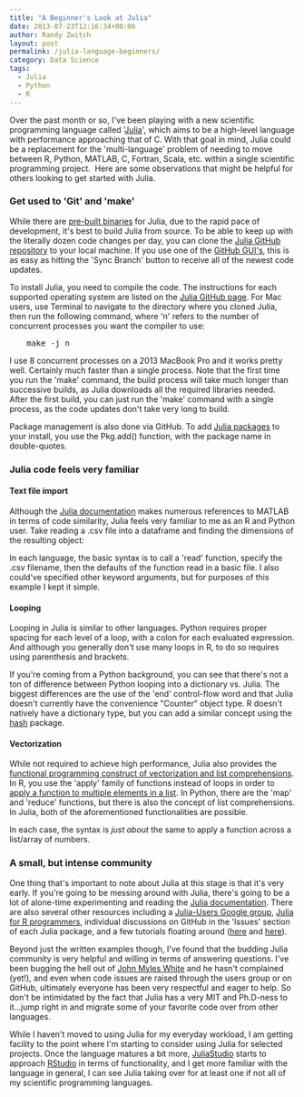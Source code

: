 ```yaml
---
title: "A Beginner's Look at Julia"
date: 2013-07-23T12:16:34+00:00
author: Randy Zwitch
layout: post
permalink: /julia-language-beginners/
category: Data Science
tags:
  - Julia
  - Python
  - R
---
```

Over the past month or so, I've been playing with a new scientific programming language called '<a title="Julia language" href="http://julialang.org/" target="_blank">Julia</a>', which aims to be a high-level language with performance approaching that of C. With that goal in mind, Julia could be a replacement for the 'multi-language' problem of needing to move between R, Python, MATLAB, C, Fortran, Scala, etc. within a single scientific programming project.  Here are some observations that might be helpful for others looking to get started with Julia.



### Get used to 'Git' and 'make'

While there are <a title="Julia language downloads" href="http://julialang.org/downloads/" target="_blank">pre-built binaries</a> for Julia, due to the rapid pace of development, it's best to build Julia from source. To be able to keep up with the literally dozen code changes per day, you can clone the <a title="Julia GitHub repo" href="https://github.com/JuliaLang/julia" target="_blank">Julia GitHub repository</a> to your local machine. If you use one of the <a title="GitHub GUI downloads" href="http://git-scm.com/downloads/guis" target="_blank">GitHub GUI's</a>, this is as easy as hitting the 'Sync Branch' button to receive all of the newest code updates.

To install Julia, you need to compile the code. The instructions for each supported operating system are listed on the <a title="Julia GitHub repo" href="https://github.com/JuliaLang/julia" target="_blank">Julia GitHub page</a>. For Mac users, use Terminal to navigate to the directory where you cloned Julia, then run the following command, where 'n' refers to the number of concurrent processes you want the compiler to use:

<pre style="padding-left: 30px;">make -j n</pre>

I use 8 concurrent processes on a 2013 MacBook Pro and it works pretty well. Certainly much faster than a single process. Note that the first time you run the 'make' command, the build process will take much longer than successive builds, as Julia downloads all the required libraries needed. After the first build, you can just run the 'make' command with a single process, as the code updates don't take very long to build.

Package management is also done via GitHub. To add <a title="Julia packages" href="http://docs.julialang.org/en/latest/packages/packagelist/" target="_blank">Julia packages</a> to your install, you use the Pkg.add() function, with the package name in double-quotes.

### Julia code feels very familiar

#### Text file import

Although the <a title="Julia documentation" href="http://docs.julialang.org/en/latest/manual/introduction/" target="_blank">Julia documentation</a> makes numerous references to MATLAB in terms of code similarity, Julia feels very familiar to me as an R and Python user. Take reading a .csv file into a dataframe and finding the dimensions of the resulting object:

In each language, the basic syntax is to call a 'read' function, specify the .csv filename, then the defaults of the function read in a basic file. I also could've specified other keyword arguments, but for purposes of this example I kept it simple.

#### Looping

Looping in Julia is similar to other languages. Python requires proper spacing for each level of a loop, with a colon for each evaluated expression. And although you generally don't use many loops in R, to do so requires using parenthesis and brackets.

If you're coming from a Python background, you can see that there's not a ton of difference between Python looping into a dictionary vs. Julia. The biggest differences are the use of the 'end' control-flow word and that Julia doesn't currently have the convenience "Counter" object type. R doesn't natively have a dictionary type, but you can add a similar concept using the <a title="CRAN hash package" href="http://cran.r-project.org/web/packages/hash/" target="_blank">hash</a> package.

#### Vectorization

While not required to achieve high performance, Julia also provides the <a title="Is looping as a programming construct bad?" href="http://slendrmeans.wordpress.com/2013/05/11/julia-loops/" target="_blank">functional programming construct of vectorization and list comprehensions</a>. In R, you use the 'apply' family of functions instead of loops in order to <a title="Functional programming in R" href="https://github.com/hadley/devtools/wiki/Functional-programming" target="_blank">apply a function to multiple elements in a list</a>. In Python, there are the 'map' and 'reduce' functions, but there is also the concept of list comprehensions. In Julia, both of the aforementioned functionalities are possible.

In each case, the syntax is _just about_ the same to apply a function across a list/array of numbers.





### A small, but intense community

One thing that's important to note about Julia at this stage is that it's very early. If you're going to be messing around with Julia, there's going to be a lot of alone-time experimenting and reading the <a title="Julia documentation" href="http://docs.julialang.org/en/latest/" target="_blank">Julia documentation</a>. There are also several other resources including a <a title="Julia users Google group" href="https://groups.google.com/forum/?fromgroups=#!forum/julia-users" target="_blank">Julia-Users Google group</a>, <a title="Julia for R programmers" href="http://www.stat.wisc.edu/~bates/JuliaForRProgrammers.pdf" target="_blank">Julia for R programmers</a>, individual discussions on GitHub in the 'Issues' section of each Julia package, and a few tutorials floating around (<a title="Julia tutorials" href="http://forio.com/julia/tutorials-list" target="_blank">here</a> and <a title="Julia meta tutorial" href="http://datacommunitydc.org/blog/2013/07/a-julia-meta-tutorial/" target="_blank">here</a>).

Beyond just the written examples though, I've found that the budding Julia community is very helpful and willing in terms of answering questions. I've been bugging the hell out of <a title="John Myles White" href="http://www.johnmyleswhite.com/" target="_blank">John Myles White</a> and he hasn't complained (yet!), and even when code issues are raised through the users group or on GitHub, ultimately everyone has been very respectful and eager to help. So don't be intimidated by the fact that Julia has a very MIT and Ph.D-ness to it...jump right in and migrate some of your favorite code over from other languages.

While I haven't moved to using Julia for my everyday workload, I am getting facility to the point where I'm starting to consider using Julia for selected projects. Once the language matures a bit more, <a title="Julia Studio" href="http://forio.com/julia/" target="_blank">JuliaStudio</a> starts to approach <a title="RStudio" href="http://www.rstudio.com/" target="_blank">RStudio</a> in terms of functionality, and I get more familiar with the language in general, I can see Julia taking over for at least one if not all of my scientific programming languages.
